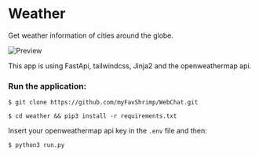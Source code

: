 # Weather

Get weather information of cities around the globe.

![Preview](https://i.imgur.com/VLCwzZa.gif)

This app is using FastApi, tailwindcss, Jinja2 and the openweathermap api.

### Run the application:

```shell
$ git clone https://github.com/myFavShrimp/WebChat.git

$ cd weather && pip3 install -r requirements.txt
```

Insert your openweathermap api key in the `.env` file and then:

```shell
$ python3 run.py
```

